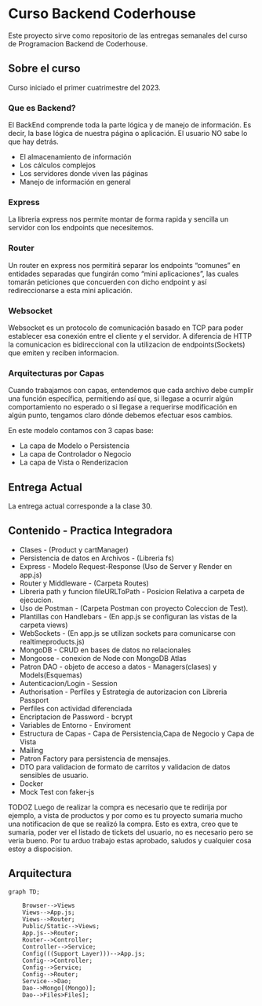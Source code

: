 # Curso Backend Coderhouse

Este proyecto sirve como repositorio de las entregas semanales del curso de Programacion Backend de Coderhouse.

## Sobre el curso
Curso iniciado el primer cuatrimestre del 2023.

### Que es Backend?

El BackEnd comprende toda la parte lógica y de manejo de información. Es decir, la base lógica de nuestra página o aplicación. El usuario NO sabe lo que hay detrás.
* El almacenamiento de información
* Los cálculos complejos
* Los servidores donde viven las páginas
* Manejo de información en general

### Express
La libreria express nos permite montar de forma rapida y sencilla un servidor con los endpoints que necesitemos.

### Router
Un router en express nos permitirá separar los endpoints “comunes” en entidades separadas que fungirán como “mini aplicaciones”, las cuales tomarán peticiones que concuerden con dicho endpoint y así redireccionarse a esta mini aplicación.

### Websocket

Websocket es un protocolo de comunicación basado en TCP para poder establecer esa conexión entre el cliente y el servidor. A diferencia de HTTP la comunicacion es bidireccional con la utilizacion de endpoints(Sockets) que emiten y reciben informacion.

### Arquitecturas por Capas
Cuando trabajamos con capas, entendemos que cada archivo debe cumplir una función específica, permitiendo así que, si llegase a ocurrir algún comportamiento no esperado o si llegase a requerirse modificación en algún punto, tengamos claro dónde debemos efectuar esos cambios.

En este modelo contamos con 3 capas base:
 * La capa de Modelo o Persistencia
 * La capa de Controlador o Negocio
 * La capa de Vista o Renderizacion

## Entrega Actual 
La entrega actual corresponde a la clase 30.

## Contenido - Practica Integradora

* Clases - (Product y cartManager)
* Persistencia de datos en Archivos - (Libreria fs)
* Express - Modelo Request-Response (Uso de Server y Render en app.js)
* Router y Middleware - (Carpeta Routes)
* Libreria path y  funcion fileURLToPath - Posicion Relativa a carpeta de ejecucion.
* Uso de Postman - (Carpeta Postman con proyecto Coleccion de Test).
* Plantillas con Handlebars - (En app.js se configuran las vistas de la carpeta views)
* WebSockets - (En app.js se utilizan sockets para comunicarse con realtimeproducts.js)
* MongoDB - CRUD en bases de datos no relacionales
* Mongoose - conexion de Node con MongoDB Atlas
* Patron DAO - objeto de acceso a datos - Managers(clases) y Models(Esquemas)
* Autenticacion/Login - Session
* Authorisation - Perfiles y Estrategia de autorizacion con Libreria Passport
* Perfiles con actividad diferenciada
* Encriptacion de Password - bcrypt
* Variables de Entorno - Enviroment
* Estructura de Capas - Capa de Persistencia,Capa de Negocio y Capa de Vista
* Mailing
* Patron Factory para persistencia de mensajes.
* DTO para validacion de formato de carritos y validacion de datos sensibles de usuario.
* Docker
* Mock Test con faker-js


TODOZ
Luego de realizar la compra es necesario que te redirija por ejemplo, a vista de productos y por como es tu proyecto sumaria mucho una notificacion de que se realizó la compra.
Esto es extra, creo que te sumaria, poder ver el listado de tickets del usuario, no es necesario pero se veria bueno.
Por tu arduo trabajo estas aprobado, saludos y cualquier cosa estoy a dispocision.

## Arquitectura
```mermaid
graph TD;

    Browser-->Views
    Views-->App.js;
    Views-->Router;
    Public/Static-->Views;
    App.js-->Router;
    Router-->Controller;
    Controller-->Service;
    Config(((Support Layer)))-->App.js;
    Config-->Controller;
    Config-->Service;
    Config-->Router;
    Service-->Dao;
    Dao-->Mongo[(Mongo)];
    Dao-->Files>Files];
    
```
